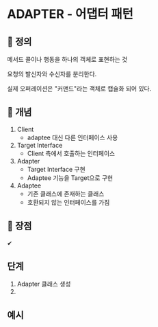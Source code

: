 # ADAPTER - 어댑터 패턴

## :paperclip: 정의

메서드 콜이나 행동을 하나의 객체로 표현하는 것

요청의 발신자와 수신자를 분리한다.

실제 오퍼레이션은 "커맨드"라는 객체로 캡슐화 되어 있다.

## 📜 개념

1. Client
   - adaptee 대신 다른 인터페이스 사용
2. Target Interface
   - Client 측에서 호출하는 인터페이스
3. Adapter
   - Target Interface 구현
   - Adaptee 기능을 Target으로 구현
4. Adaptee
   - 기존 클래스에 존재하는 클래스
   - 호환되지 않는 인터페이스를 가짐
## 🎯 장점

✔ 



## 단계

1. Adapter 클래스 생성
2. 

## 예시

```java

```